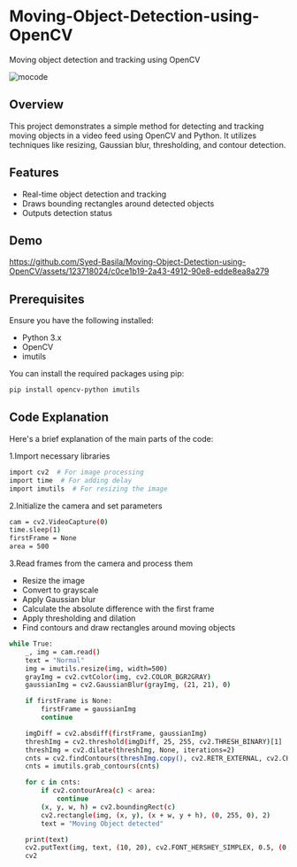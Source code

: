 # Moving-Object-Detection-using-OpenCV
Moving object detection and tracking using OpenCV


![mocode](https://github.com/Syed-Basila/Moving-Object-Detection-using-OpenCV/assets/123718024/8a5d483e-75c2-437d-9205-cfe4ee9fcddb)

## Overview

This project demonstrates a simple method for detecting and tracking moving objects in a video feed using OpenCV and Python. It utilizes techniques like resizing, Gaussian blur, thresholding, and contour detection.

## Features

- Real-time object detection and tracking
- Draws bounding rectangles around detected objects
- Outputs detection status

## Demo



https://github.com/Syed-Basila/Moving-Object-Detection-using-OpenCV/assets/123718024/c0ce1b19-2a43-4912-90e8-edde8ea8a279



## Prerequisites

Ensure you have the following installed:

- Python 3.x
- OpenCV
- imutils

You can install the required packages using pip:

```sh
pip install opencv-python imutils
```
## Code Explanation
Here's a brief explanation of the main parts of the code:

1.Import necessary libraries

```sh
import cv2  # For image processing
import time  # For adding delay
import imutils  # For resizing the image
```
2.Initialize the camera and set parameters

```sh
cam = cv2.VideoCapture(0)
time.sleep(1)
firstFrame = None
area = 500
```
3.Read frames from the camera and process them

- Resize the image
- Convert to grayscale
- Apply Gaussian blur
- Calculate the absolute difference with the first frame
- Apply thresholding and dilation
- Find contours and draw rectangles around moving objects

```sh
while True:
    _, img = cam.read()
    text = "Normal"
    img = imutils.resize(img, width=500)
    grayImg = cv2.cvtColor(img, cv2.COLOR_BGR2GRAY)
    gaussianImg = cv2.GaussianBlur(grayImg, (21, 21), 0)

    if firstFrame is None:
        firstFrame = gaussianImg
        continue

    imgDiff = cv2.absdiff(firstFrame, gaussianImg)
    threshImg = cv2.threshold(imgDiff, 25, 255, cv2.THRESH_BINARY)[1]
    threshImg = cv2.dilate(threshImg, None, iterations=2)
    cnts = cv2.findContours(threshImg.copy(), cv2.RETR_EXTERNAL, cv2.CHAIN_APPROX_SIMPLE)
    cnts = imutils.grab_contours(cnts)

    for c in cnts:
        if cv2.contourArea(c) < area:
            continue
        (x, y, w, h) = cv2.boundingRect(c)
        cv2.rectangle(img, (x, y), (x + w, y + h), (0, 255, 0), 2)
        text = "Moving Object detected"

    print(text)
    cv2.putText(img, text, (10, 20), cv2.FONT_HERSHEY_SIMPLEX, 0.5, (0, 0, 255), 2)
    cv2
```
